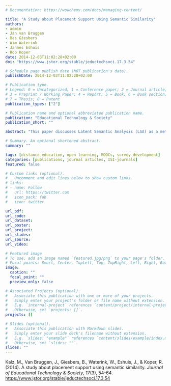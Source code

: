 ```yaml
---
# Documentation: https://wowchemy.com/docs/managing-content/

title: "A Study about Placement Support Using Semantic Similarity"
authors:
- admin
- Jan van Bruggen
- Bas Giesbers
- Wim Waterink
- Jannes Eshuis
- Rob Koper
date: 2014-12-03T11:02:28+02:00
doi: "https://www.jstor.org/stable/jeductechsoci.17.3.54"

# Schedule page publish date (NOT publication's date).
publishDate: 2014-12-03T11:02:28+02:00

# Publication type.
# Legend: 0 = Uncategorized; 1 = Conference paper; 2 = Journal article;
# 3 = Preprint / Working Paper; 4 = Report; 5 = Book; 6 = Book section;
# 7 = Thesis; 8 = Patent
publication_types: ["2"]

# Publication name and optional abbreviated publication name.
publication: "Educational Technology & Society"
publication_short: ""

abstract: "This paper discusses Latent Semantic Analysis (LSA) as a method for the assessment of prior learning. The Accreditation of Prior Learning (APL) is a procedure to offer learners an individualized curriculum based on their prior experiences and knowledge. The placement decisions in this process are based on the analysis of student material by domain experts, making it a time-consuming and expensive process. In order to reduce the workload of these domain experts we are seeking ways in which the preprocessing and selection of student submitted material can be achieved with technological support. This approach can at the same time stimulate research about assessment in open and networked learning environments. The study was conducted in the context of a Psychology Course of the Open University of the Netherlands. The results of the study confirm our earlier findings regarding the identification of the ideal number of dimensions and the use of stopwords for small-scale corpora. Furthermore the study indicates that the application of the vector space model and dimensionality reduction produces a well performing classification model for deciding about relevant documents for APL procedures. Together we discuss methodological issues and limitations of our study whilst also providing an outlook on future research in this area."

# Summary. An optional shortened abstract.
summary: ""

tags: [distance education, open learning, MOOCs, survey development]
categories: [publications, journal articles, ISI-journals]
featured: false

# Custom links (optional).
#   Uncomment and edit lines below to show custom links.
# links:
# - name: Follow
#   url: https://twitter.com
#   icon_pack: fab
#   icon: twitter

url_pdf:
url_code:
url_dataset:
url_poster:
url_project:
url_slides:
url_source:
url_video:

# Featured image
# To use, add an image named `featured.jpg/png` to your page's folder. 
# Focal points: Smart, Center, TopLeft, Top, TopRight, Left, Right, BottomLeft, Bottom, BottomRight.
image:
  caption: ""
  focal_point: ""
  preview_only: false

# Associated Projects (optional).
#   Associate this publication with one or more of your projects.
#   Simply enter your project's folder or file name without extension.
#   E.g. `internal-project` references `content/project/internal-project/index.md`.
#   Otherwise, set `projects: []`.
projects: []

# Slides (optional).
#   Associate this publication with Markdown slides.
#   Simply enter your slide deck's filename without extension.
#   E.g. `slides: "example"` references `content/slides/example/index.md`.
#   Otherwise, set `slides: ""`.
slides: ""
---
```


Kalz, M., Van Bruggen, J., Giesbers, B., Waterink, W., Eshuis, J., & Koper, R. (2014). A study about placement support using semantic similarity. *Journal of Educational Technology & Society*, *17*(3), 54-64. https://www.jstor.org/stable/jeductechsoci.17.3.54